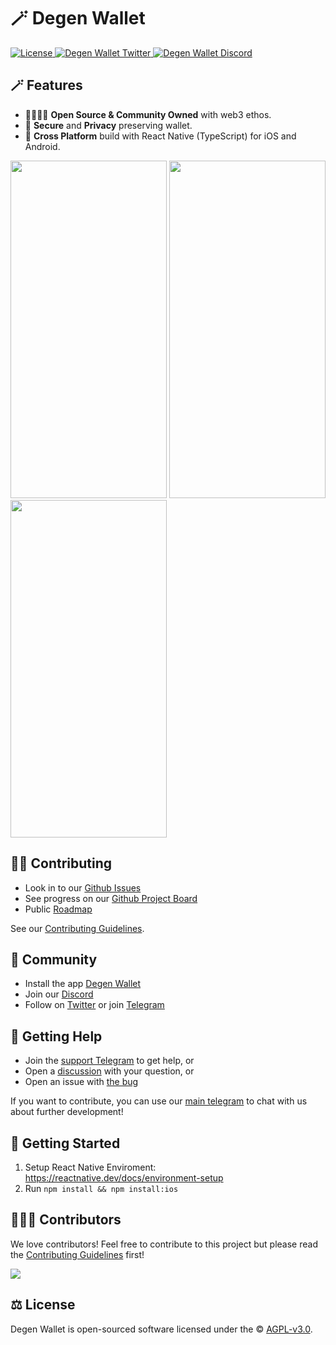 # 🪄 Degen Wallet 

<div align="left">
    <a href="https://github.com/degenwallet/wallet/blob/main/LICENSE">
        <img src="https://badgen.net/github/license/degenwallet/wallet" alt="License">
    </a>
    <a href="https://twitter.com/DegenWallet">
        <img src="https://img.shields.io/twitter/follow/DegenWalletApp?label=DegenWallet&style=flat&logo=twitter&color=1DA1F2" alt="Degen Wallet Twitter">
    </a>
    <a href="https://discord.gg/aWkq5sj7SY">
        <img src="https://img.shields.io/discord/974531300394434630?style=plastic" alt="Degen Wallet Discord">
    </a>
</div>

## 🪄 Features

- 👨‍👩‍👧‍👦 **Open Source & Community Owned** with web3 ethos.
- 🔑 **Secure** and **Privacy** preserving wallet.
- 📱 **Cross Platform** build with React Native (TypeScript) for iOS and Android.

<img src="https://assets.degenwallet.com/screenshots/wallet.png" alt="" width="250" height="540" /> <img src="https://assets.degenwallet.com/screenshots/buy.png" alt="" width="250" height="540" /> <img src="https://assets.degenwallet.com/screenshots/collectibles.png" alt="" width="250" height="540" />

## 🏄‍♂️ Contributing

- Look in to our [Github Issues](https://github.com/degenwallet/wallet/issues)
- See progress on our [Github Project Board](https://github.com/orgs/degenwallet/projects/2)
- Public [Roadmap](https://github.com/orgs/degenwallet/projects/4)

See our [Contributing Guidelines](./CONTRIBUTING.md).

## 🥰 Community

- Install the app [Degen Wallet](https://degenwallet.com)
- Join our [Discord](https://discord.gg/aWkq5sj7SY)
- Follow on [Twitter](http://twitter.com/DegenWallet) or join [Telegram](https://t.me/DegenWalletApp)

## 🙋 Getting Help

- Join the [support Telegram](https://t.me/degenwallet_developers) to get help, or
- Open a [discussion](https://github.com/degenwallet/wallet/discussions/new) with your question, or
- Open an issue with [the bug](https://github.com/degenwallet/wallet/issues/new)

If you want to contribute, you can use our [main telegram](https://t.me/degenwallet_developers) to chat with us about further development!

## 🚀 Getting Started

1. Setup React Native Enviroment: https://reactnative.dev/docs/environment-setup
2. Run `npm install && npm install:ios`

## 👨‍👧‍👦 Contributors

We love contributors! Feel free to contribute to this project but please read the [Contributing Guidelines](CONTRIBUTING.md) first!

<a href="https://github.com/degenwallet/wallet/graphs/contributors">
  <img src="https://contrib.rocks/image?repo=degenwallet/wallet&max=300&columns=12&anon=0" />
</a>

## ⚖️ License

Degen Wallet is open-sourced software licensed under the © [AGPL-v3.0](LICENSE).
